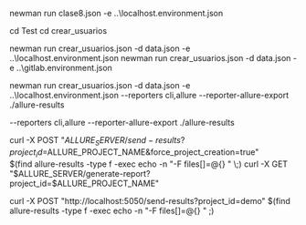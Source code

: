 newman run clase8.json -e ..\localhost.environment.json 


cd Test
cd crear_usuarios

newman run crear_usuarios.json -d data.json -e ..\localhost.environment.json
newman run crear_usuarios.json -d data.json -e ..\gitlab.environment.json




newman run crear_usuarios.json -d data.json -e ..\localhost.environment.json --reporters cli,allure --reporter-allure-export ./allure-results


--reporters cli,allure --reporter-allure-export ./allure-results


 curl -X POST "$ALLURE_SERVER/send-results?project_id=$ALLURE_PROJECT_NAME&force_project_creation=true" \
        $(find allure-results -type f -exec echo -n "-F files[]=@{} " \;) 
      curl -X GET "$ALLURE_SERVER/generate-report?project_id=$ALLURE_PROJECT_NAME"


curl -X POST "http://localhost:5050/send-results?project_id=demo" $(find allure-results -type f -exec echo -n "-F files[]=@{} " \;) 